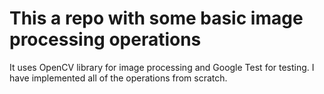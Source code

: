 # This a repo with some basic image processing operations
It uses OpenCV library for image processing and Google Test for testing.
I have implemented all of the operations from scratch.

